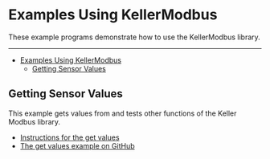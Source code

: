 # Examples Using KellerModbus<!-- {#page_the_examples} -->

These example programs demonstrate how to use the KellerModbus library.

___

[//]: # ( Start GitHub Only )

- [Examples Using KellerModbus](#examples-using-kellermodbus)
  - [Getting Sensor Values](#getting-sensor-values)

[//]: # ( End GitHub Only )

[//]: # ( @tableofcontents )

[//]: # ( @m_footernavigation )

## Getting Sensor Values<!-- {#examples_get_values} -->

This example gets values from and tests other functions of the Keller Modbus library.

- [Instructions for the get values](https://envirodiy.github.io/KellerModbus/example_get_values.html)
- [The get values example on GitHub](https://github.com/EnviroDIY/KellerModbus/tree/master/examples/GetValues)
